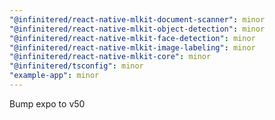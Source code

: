 ```yaml
---
"@infinitered/react-native-mlkit-document-scanner": minor
"@infinitered/react-native-mlkit-object-detection": minor
"@infinitered/react-native-mlkit-face-detection": minor
"@infinitered/react-native-mlkit-image-labeling": minor
"@infinitered/react-native-mlkit-core": minor
"@infinitered/tsconfig": minor
"example-app": minor
---
```


Bump expo to v50
